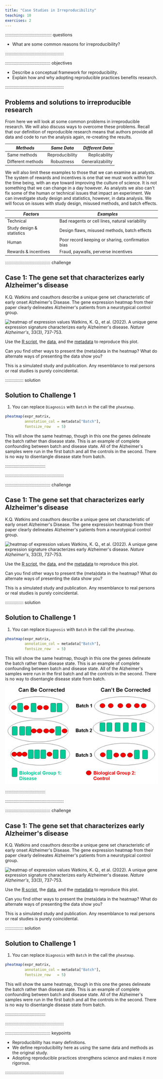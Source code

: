 ```yaml
---
title: "Case Studies in Irreproducibility"
teaching: 10
exercises: 2
---
```


:::::::::::::::::::::::::::::::::::::: questions 

- What are some common reasons for irreproducibility?

::::::::::::::::::::::::::::::::::::::::::::::::

::::::::::::::::::::::::::::::::::::: objectives

- Describe a conceptual framework for reproducibility.
- Explain how and why adopting reproducible practices benefits research.

::::::::::::::::::::::::::::::::::::::::::::::::

## Problems and solutions to irreproducible research
From here we will look at some common problems in irreproducible research. We
will also discuss ways to overcome these problems. Recall that our definition of
reproducible research means that authors provide all data and code to run 
the analysis again, re-creating the results.

| *Methods*       | *Same Data*     | *Different Data* |
|---------------|:-------------:|------:|
| Same methods          | Reproducibility | Replicability |
| Different methods     | Robustness      | Generalizability |

We will also limit these examples to those that we can examine as analysts. The 
system of rewards and incentives is one that we must work within for the time
being, with an eye toward improving the culture of science. It is not something
that we can change in a day however. As analysts we also can't fix some of the 
human or technical issues that impact an experiment. We can investigate study 
design and statistics, however, in data analysis. We will focus on issues with
study design, misused methods, and batch effects.

| *Factors*                  | *Examples*                                      |
|----------------------------|-------------------------------------------------|
| Technical                  | Bad reagents or cell lines, natural variability |
| Study design & statistics  | Design flaws, misused methods, batch effects    |
| Human                      | Poor record keeping or sharing, confirmation bias|
| Rewards & incentives       | Fraud, paywalls, perverse incentives            |

::::::::::::::::::::::::::::::::::::: challenge 

## Case 1: The gene set that characterizes early Alzheimer's disease 

K.Q. Watkins and coauthors describe a unique gene set characteristic of early
onset Alzheimer's Disease. The gene expression heatmap from their paper
clearly delineates Alzheimer's patients from a neurotypical control group. 

![heatmap of expression values](../fig/AD_expression_heatmap.png)
Watkins, K. Q., et al. (2022). A unique gene expression signature characterizes 
early Alzheimer's disease. _Nature Alzheimer's_, 33(3), 737-753.

Use the [R script](./code/AD_heatmap.R), the [data](./data/expr_matrix.csv), and 
the [metadata](./data/expr_metadata.csv) to reproduce this plot. 

Can you find other ways to present the (meta)data in the heatmap? 
What do alternate ways of presenting the data show you?

This is a simulated study and publication. Any resemblance to real persons or 
real studies is purely coincidental.

:::::::::::::::  solution

## Solution to Challenge 1

1. You can replace `Diagnosis` with `Batch` in the call the `pheatmap`.

```r
pheatmap(expr_matrix, 
         annotation_col = metadata["Batch"], 
         fontsize_row   = 5)
```

This will show the same heatmap, though in this one the genes delineate the 
batch rather than disease state. This is an example of complete confounding
between batch and disease state. All of the Alzheimer's samples were run in 
the first batch and all the controls in the second. There is no way to
disentangle disease state from batch.

:::::::::::::::::::::::::::::::::

::::::::::::::::::::::::::::::::::::::::::::::::

::::::::::::::::::::::::::::::::::::: challenge 

## Case 1: The gene set that characterizes early Alzheimer's disease 

K.Q. Watkins and coauthors describe a unique gene set characteristic of early
onset Alzheimer's Disease. The gene expression heatmap from their paper
clearly delineates Alzheimer's patients from a neurotypical control group. 

![heatmap of expression values](../fig/AD_expression_heatmap.png)
Watkins, K. Q., et al. (2022). A unique gene expression signature characterizes 
early Alzheimer's disease. _Nature Alzheimer's_, 33(3), 737-753.

Use the [R script](./code/AD_heatmap.R), the [data](./data/expr_matrix.csv), and 
the [metadata](./data/expr_metadata.csv) to reproduce this plot. 

Can you find other ways to present the (meta)data in the heatmap? 
What do alternate ways of presenting the data show you?

This is a simulated study and publication. Any resemblance to real persons or 
real studies is purely coincidental.

:::::::::::::::  solution

## Solution to Challenge 1

1. You can replace `Diagnosis` with `Batch` in the call the `pheatmap`.

```r
pheatmap(expr_matrix, 
         annotation_col = metadata["Batch"], 
         fontsize_row   = 5)
```

This will show the same heatmap, though in this one the genes delineate the 
batch rather than disease state. This is an example of complete confounding
between batch and disease state. All of the Alzheimer's samples were run in 
the first batch and all the controls in the second. There is no way to
disentangle disease state from batch.

![](./fig/Batch-processing-of-microarray-samples-from-different-biological-groups-Examples-of.png)

:::::::::::::::::::::::::::::::::

::::::::::::::::::::::::::::::::::::::::::::::::

::::::::::::::::::::::::::::::::::::: challenge 

## Case 1: The gene set that characterizes early Alzheimer's disease 

K.Q. Watkins and coauthors describe a unique gene set characteristic of early
onset Alzheimer's Disease. The gene expression heatmap from their paper
clearly delineates Alzheimer's patients from a neurotypical control group. 

![heatmap of expression values](../fig/AD_expression_heatmap.png)
Watkins, K. Q., et al. (2022). A unique gene expression signature characterizes 
early Alzheimer's disease. _Nature Alzheimer's_, 33(3), 737-753.

Use the [R script](./code/AD_heatmap.R), the [data](./data/expr_matrix.csv), and 
the [metadata](./data/expr_metadata.csv) to reproduce this plot. 

Can you find other ways to present the (meta)data in the heatmap? 
What do alternate ways of presenting the data show you?

This is a simulated study and publication. Any resemblance to real persons or 
real studies is purely coincidental.

:::::::::::::::  solution

## Solution to Challenge 1

1. You can replace `Diagnosis` with `Batch` in the call the `pheatmap`.

```r
pheatmap(expr_matrix, 
         annotation_col = metadata["Batch"], 
         fontsize_row   = 5)
```

This will show the same heatmap, though in this one the genes delineate the 
batch rather than disease state. This is an example of complete confounding
between batch and disease state. All of the Alzheimer's samples were run in 
the first batch and all the controls in the second. There is no way to
disentangle disease state from batch.

:::::::::::::::::::::::::::::::::

::::::::::::::::::::::::::::::::::::::::::::::::




::::::::::::::::::::::::::::::::::::: keypoints 

- Reproducibility has many definitions.
- We define reproducibility here as using the same data and methods as the original study.
- Adopting reproducible practices strengthens science and makes it more rigorous.

::::::::::::::::::::::::::::::::::::::::::::::::
